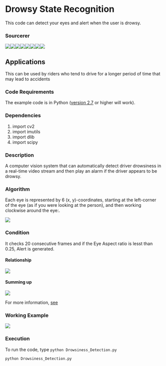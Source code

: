 # Drowsy State Recognition
This code can detect your eyes and alert when the user is drowsy.

### Sourcerer
[![](https://sourcerer.io/fame/akshaybahadur21/akshaybahadur21/Drowsiness_Detection/images/0)](https://sourcerer.io/fame/akshaybahadur21/akshaybahadur21/Drowsiness_Detection/links/0)[![](https://sourcerer.io/fame/akshaybahadur21/akshaybahadur21/Drowsiness_Detection/images/1)](https://sourcerer.io/fame/akshaybahadur21/akshaybahadur21/Drowsiness_Detection/links/1)[![](https://sourcerer.io/fame/akshaybahadur21/akshaybahadur21/Drowsiness_Detection/images/2)](https://sourcerer.io/fame/akshaybahadur21/akshaybahadur21/Drowsiness_Detection/links/2)[![](https://sourcerer.io/fame/akshaybahadur21/akshaybahadur21/Drowsiness_Detection/images/3)](https://sourcerer.io/fame/akshaybahadur21/akshaybahadur21/Drowsiness_Detection/links/3)[![](https://sourcerer.io/fame/akshaybahadur21/akshaybahadur21/Drowsiness_Detection/images/4)](https://sourcerer.io/fame/akshaybahadur21/akshaybahadur21/Drowsiness_Detection/links/4)[![](https://sourcerer.io/fame/akshaybahadur21/akshaybahadur21/Drowsiness_Detection/images/5)](https://sourcerer.io/fame/akshaybahadur21/akshaybahadur21/Drowsiness_Detection/links/5)[![](https://sourcerer.io/fame/akshaybahadur21/akshaybahadur21/Drowsiness_Detection/images/6)](https://sourcerer.io/fame/akshaybahadur21/akshaybahadur21/Drowsiness_Detection/links/6)[![](https://sourcerer.io/fame/akshaybahadur21/akshaybahadur21/Drowsiness_Detection/images/7)](https://sourcerer.io/fame/akshaybahadur21/akshaybahadur21/Drowsiness_Detection/links/7)

## Applications
This can be used by riders who tend to drive for a longer period of time that may lead to accidents


### Code Requirements
The example code is in Python ([version 2.7](https://www.python.org/download/releases/2.7/) or higher will work). 

### Dependencies

1) import cv2 
2) import imutils
3) import dlib
4) import scipy


### Description

A computer vision system that can automatically detect driver drowsiness in a real-time video stream and then play an alarm if the driver appears to be drowsy.

### Algorithm

Each eye is represented by 6 (x, y)-coordinates, starting at the left-corner of the eye (as if you were looking at the person), and then working clockwise around the eye:.

<img src="https://github.com/akshaybahadur21/Drowsiness_Detection/blob/master/eye1.jpg">

### Condition

It checks 20 consecutive frames and if the Eye Aspect ratio is lesst than 0.25, Alert is generated.

#### Relationship

<img src="https://github.com/akshaybahadur21/Drowsiness_Detection/blob/master/eye2.png">

#### Summing up

<img src="https://github.com/akshaybahadur21/Drowsiness_Detection/blob/master/eye3.jpg">


For more information, [see](https://www.pyimagesearch.com/2017/05/08/drowsiness-detection-opencv/)

### Working Example

<img src="https://github.com/akshaybahadur21/Drowsiness_Detection/blob/master/drowsy.gif">



### Execution
To run the code, type `python Drowsiness_Detection.py`

```
python Drowsiness_Detection.py
```
